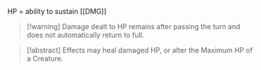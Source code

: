 HP = ability to sustain [[DMG]]

> [!warning] Damage dealt to HP remains after passing the turn and does not automatically return to full. 
> 
 
> [!abstract] Effects may heal damaged HP, or alter the Maximum HP of a Creature.

